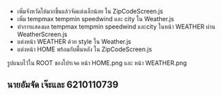 <ul>
  <li>เพิ่มจังหวัดให้มากขึ้นแล้วจัดแต่งเล็กน้อย ใน ZipCodeScreen.js</li>
  <li>เพิ่ม tempmax tempmin speedwind และ city ใน Weather.js</li>
  <li>ทำการแสดงผล tempmax tempmin speedwind และcity ในหน้า WEATHER ผ่าน WeatherScreen.js</li>
  <li>แต่งหน้า WEATHER ด้วย style ใน Weather.js</li>
  <li>แต่งหน้า HOME พร้อมกับพื้นหลัง ใน ZipCodeScreen.js</li>
</ul>

รูปแนบไว้ใน ROOT ของโปรเจค หน้า HOME.png และ หน้า WEATHER.png
## นายอัมจัด เจ๊ะและ 6210110739